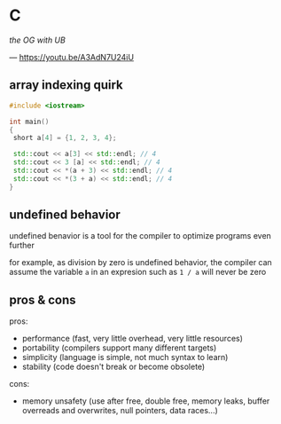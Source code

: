 # C

_the OG with UB_

&mdash; <https://youtu.be/A3AdN7U24iU>

## array indexing quirk

```C++
#include <iostream>

int main()
{
 short a[4] = {1, 2, 3, 4};

 std::cout << a[3] << std::endl; // 4
 std::cout << 3 [a] << std::endl; // 4
 std::cout << *(a + 3) << std::endl; // 4
 std::cout << *(3 + a) << std::endl; // 4
}
```

## undefined behavior

undefined benavior is a tool for the compiler to optimize programs even further

for example, as division by zero is undefined behavior, the compiler can assume the variable `a` in an expresion such as `1 / a` will never be zero

## pros & cons

pros:

- performance (fast, very little overhead, very little resources)
- portability (compilers support many different targets)
- simplicity (language is simple, not much syntax to learn)
- stability (code doesn't break or become obsolete)

cons:

- memory unsafety (use after free, double free, memory leaks, buffer overreads and overwrites, null pointers, data races...)
